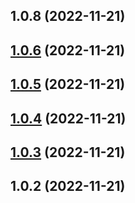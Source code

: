 

## 1.0.8 (2022-11-21)

## [1.0.6](https://github.com/guihang666/release-it-test/compare/1.0.5...1.0.6) (2022-11-21)

## [1.0.5](https://github.com/guihang666/release-it-test/compare/1.0.2...1.0.5) (2022-11-21)

## [1.0.4](https://github.com/guihang666/release-it-test/compare/1.0.2...1.0.4) (2022-11-21)

## [1.0.3](https://github.com/guihang666/release-it-test/compare/1.0.2...1.0.3) (2022-11-21)

## 1.0.2 (2022-11-21)